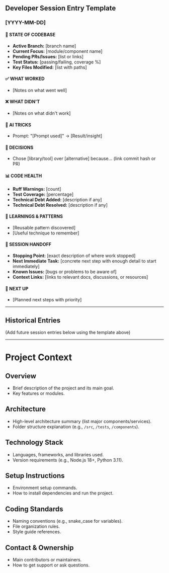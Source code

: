 
## Developer Session Entry Template

### [YYYY-MM-DD]

#### 🔄 STATE OF CODEBASE

- **Active Branch:** [branch name]
- **Current Focus:** [module/component name]
- **Pending PRs/Issues:** [list or links]
- **Test Status:** [passing/failing, coverage %]
- **Key Files Modified:** [list with paths]

#### ✅ WHAT WORKED

- [Notes on what went well]

#### ❌ WHAT DIDN'T

- [Notes on what didn't work]

#### 🤖 AI TRICKS

- Prompt: "[Prompt used]" → [Result/insight]

#### 🔀 DECISIONS

- Chose [library/tool] over [alternative] because... (link commit hash or PR)

#### 📊 CODE HEALTH

- **Ruff Warnings:** [count]
- **Test Coverage:** [percentage]
- **Technical Debt Added:** [description if any]
- **Technical Debt Resolved:** [description if any]

#### 📘 LEARNINGS & PATTERNS

- [Reusable pattern discovered]
- [Useful technique to remember]

#### 🏁 SESSION HANDOFF

- **Stopping Point:** [exact description of where work stopped]
- **Next Immediate Task:** [concrete next step with enough detail to start immediately]
- **Known Issues:** [bugs or problems to be aware of]
- **Context Links:** [links to relevant docs, discussions, or resources]

#### 📝 NEXT UP

- [Planned next steps with priority]

---

## Historical Entries

(Add future session entries below using the template above)

---

# Project Context

## Overview

- Brief description of the project and its main goal.
- Key features or modules.

## Architecture

- High-level architecture summary (list major components/services).
- Folder structure explanation (e.g., `/src`, `/tests`, `/components`).

## Technology Stack

- Languages, frameworks, and libraries used.
- Version requirements (e.g., Node.js 18+, Python 3.11).

## Setup Instructions

- Environment setup commands.
- How to install dependencies and run the project.

## Coding Standards

- Naming conventions (e.g., snake_case for variables).
- File organization rules.
- Style guide references.

## Contact & Ownership

- Main contributors or maintainers.
- How to get support or ask questions.
